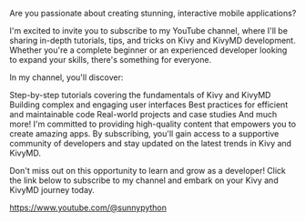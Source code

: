 Are you passionate about creating stunning, interactive mobile applications?

I'm excited to invite you to subscribe to my YouTube channel, where I'll be sharing in-depth tutorials, tips, and tricks on Kivy and KivyMD development. Whether you're a complete beginner or an experienced developer looking to expand your skills, there's something for everyone.

In my channel, you'll discover:

Step-by-step tutorials covering the fundamentals of Kivy and KivyMD
Building complex and engaging user interfaces
Best practices for efficient and maintainable code
Real-world projects and case studies
And much more!
I'm committed to providing high-quality content that empowers you to create amazing apps. By subscribing, you'll gain access to a supportive community of developers and stay updated on the latest trends in Kivy and KivyMD.

Don't miss out on this opportunity to learn and grow as a developer! Click the link below to subscribe to my channel and embark on your Kivy and KivyMD journey today.

https://www.youtube.com/@sunnypython
